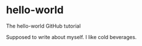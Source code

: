 # hello-world
The hello-world GitHub tutorial

Supposed to write about myself. I like cold beverages.
